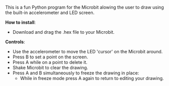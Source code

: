 This is a fun Python program for the Microbit alowing the user to draw using the built-in accelerometer and LED screen.

**How to install**:
- Download and drag the .hex file to your Microbit.

**Controls**:
- Use the accelerometer to move the LED 'cursor' on the Microbit around.
- Press B to set a point on the screen.
- Press A while on a point to delete it.
- Shake Microbit to clear the drawing.
- Press A and B simultaneously to freeze the drawing in place:
    * While in freeze mode press A again to return to editing your drawing.
